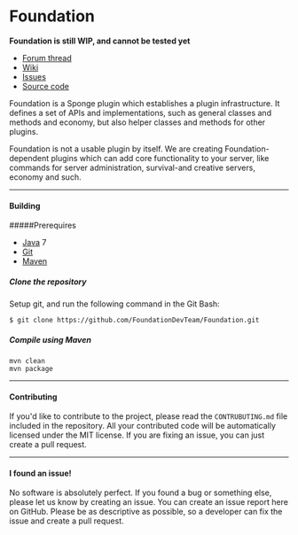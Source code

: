 Foundation
==========
**Foundation is still WIP, and cannot be tested yet**

* [Forum thread]
* [Wiki]
* [Issues]
* [Source code]

Foundation is a Sponge plugin which establishes a plugin infrastructure. It defines a set of APIs and implementations, such as general classes and methods and economy, but also helper classes and methods for other plugins.

Foundation is not a usable plugin by itself. We are creating Foundation-dependent plugins which can add core functionality to your server, like commands for server administration, survival-and creative servers, economy and such.

--------------------

#### Building
#####Prerequires
* [Java] 7
* [Git]
* [Maven]

##### Clone the repository
Setup git, and run the following command in the Git Bash:

    $ git clone https://github.com/FoundationDevTeam/Foundation.git

##### Compile using Maven

    mvn clean
    mvn package

--------------------

#### Contributing
If you'd like to contribute to the project, please read the `CONTRUBUTING.md` file included in the repository. All your contributed code will be automatically licensed under the MIT license.
If you are fixing an issue, you can just create a pull request.

--------------------

#### I found an issue!
No software is absolutely perfect. If you found a bug or something else, please let us know by creating an issue. You can create an issue report here on GitHub. Please be as descriptive as possible, so a developer can fix the issue and create a pull request.

[Forum thread]: http://forums.spongepowered.org/t/foundation-what-would-you-like-to-see/1525/83
[Wiki]: https://github.com/FoundationDevTeam/Foundation/wiki
[Issues]: https://github.com/FoundationDevTeam/Foundation/issues
[Source code]: https://github.com/FoundationDevTeam/Foundation/tree/master/src

[Java]: https://www.java.com/
[Git]: http://git-scm.com/
[Maven]: http://maven.apache.org/download.cgi
